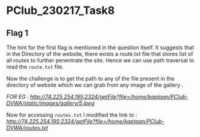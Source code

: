 # PClub_230217_Task8

## Flag 1 

The hint for the first flag is mentioned in the question itself. It suggests that in the Directory of the website, there exists a route.txt file that stores list of all routes to further penentrate the site. Hence we can use path traversal to read the `route.txt` file. 

Now the challenge is to get the path to any of the file present in the directory of website which we can grab from any image of the gallery . 

*FOR EG : <http://74.225.254.195:2324/getFile?file=/home/kaptaan/PClub-DVWA/static/images/gallery/5.jpeg>*

Now for accessing `routes.txt` I modified the link to : *<http://74.225.254.195:2324/getFile?file=/home/kaptaan/PClub-DVWA/routes.txt>*
